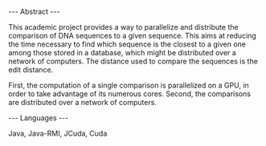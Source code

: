 --- Abstract ---

This academic project provides a way to parallelize and distribute the comparison of DNA sequences to a given sequence.
This aims at reducing the time necessary to find which sequence is the closest to a given one among those stored in a database, which might be distributed over a network of computers.
The distance used to compare the sequences is the edit distance.

First, the computation of a single comparison is parallelized on a GPU, in order to take advantage of its numerous cores.
Second, the comparisons are distributed over a network of computers.


--- Languages ---

Java, Java-RMI, JCuda, Cuda
